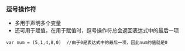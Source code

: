 

### 逗号操作符
- 多用于声明多个变量
- 还可用于赋值，在用于赋值时，逗号操作符总会返回表达式中的最后一项
```
var num = (5,1,4,8,0)  //由于0是表达式中的最后一项，因此num的值就是0
```